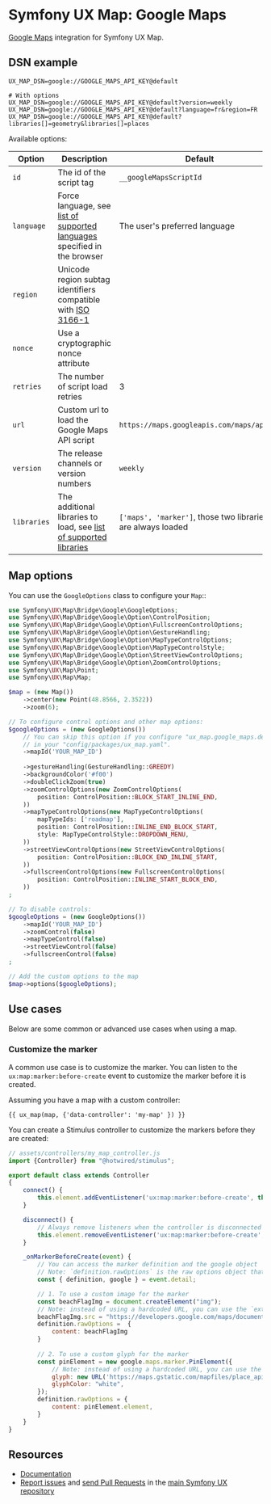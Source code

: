 # Symfony UX Map: Google Maps

[Google Maps](https://developers.google.com/maps/documentation/javascript/overview) integration for Symfony UX Map.

## DSN example

```dotenv
UX_MAP_DSN=google://GOOGLE_MAPS_API_KEY@default

# With options
UX_MAP_DSN=google://GOOGLE_MAPS_API_KEY@default?version=weekly
UX_MAP_DSN=google://GOOGLE_MAPS_API_KEY@default?language=fr&region=FR
UX_MAP_DSN=google://GOOGLE_MAPS_API_KEY@default?libraries[]=geometry&libraries[]=places
```

Available options:

| Option      | Description                                                                                                                        | Default                                                     |
|-------------|------------------------------------------------------------------------------------------------------------------------------------|-------------------------------------------------------------|
| `id`        | The id of the script tag                                                                                                           | `__googleMapsScriptId`                                      |
| `language`  | Force language, see [list of supported languages](https://developers.google.com/maps/faq#languagesupport) specified in the browser | The user's preferred language                               |
| `region`    | Unicode region subtag identifiers compatible with [ISO 3166-1](https://en.wikipedia.org/wiki/ISO_3166-1)                           |                                                             |
| `nonce`     | Use a cryptographic nonce attribute                                                                                                |                                                             |
| `retries`   | The number of script load retries                                                                                                  | 3                                                           |
| `url`       | Custom url to load the Google Maps API script                                                                                      | `https://maps.googleapis.com/maps/api/js`                   |
| `version`   | The release channels or version numbers                                                                                            | `weekly`                                                    |
| `libraries` | The additional libraries to load, see [list of supported libraries](https://googlemaps.github.io/js-api-loader/types/Library.html) | `['maps', 'marker']`, those two libraries are always loaded |

## Map options

You can use the `GoogleOptions` class to configure your `Map`::

```php
use Symfony\UX\Map\Bridge\Google\GoogleOptions;
use Symfony\UX\Map\Bridge\Google\Option\ControlPosition;
use Symfony\UX\Map\Bridge\Google\Option\FullscreenControlOptions;
use Symfony\UX\Map\Bridge\Google\Option\GestureHandling;
use Symfony\UX\Map\Bridge\Google\Option\MapTypeControlOptions;
use Symfony\UX\Map\Bridge\Google\Option\MapTypeControlStyle;
use Symfony\UX\Map\Bridge\Google\Option\StreetViewControlOptions;
use Symfony\UX\Map\Bridge\Google\Option\ZoomControlOptions;
use Symfony\UX\Map\Point;
use Symfony\UX\Map\Map;

$map = (new Map())
    ->center(new Point(48.8566, 2.3522))
    ->zoom(6);

// To configure control options and other map options:
$googleOptions = (new GoogleOptions())
    // You can skip this option if you configure "ux_map.google_maps.default_map_id"
    // in your "config/packages/ux_map.yaml".
    ->mapId('YOUR_MAP_ID') 
    
    ->gestureHandling(GestureHandling::GREEDY)
    ->backgroundColor('#f00')
    ->doubleClickZoom(true)
    ->zoomControlOptions(new ZoomControlOptions(
        position: ControlPosition::BLOCK_START_INLINE_END,
    ))
    ->mapTypeControlOptions(new MapTypeControlOptions(
        mapTypeIds: ['roadmap'],
        position: ControlPosition::INLINE_END_BLOCK_START,
        style: MapTypeControlStyle::DROPDOWN_MENU,
    ))
    ->streetViewControlOptions(new StreetViewControlOptions(
        position: ControlPosition::BLOCK_END_INLINE_START,
    ))
    ->fullscreenControlOptions(new FullscreenControlOptions(
        position: ControlPosition::INLINE_START_BLOCK_END,
    ))
;

// To disable controls:
$googleOptions = (new GoogleOptions())
    ->mapId('YOUR_MAP_ID')
    ->zoomControl(false)
    ->mapTypeControl(false)
    ->streetViewControl(false)
    ->fullscreenControl(false)
;

// Add the custom options to the map
$map->options($googleOptions);
```
## Use cases

Below are some common or advanced use cases when using a map.

### Customize the marker

A common use case is to customize the marker. You can listen to the `ux:map:marker:before-create` event to customize the marker before it is created.

Assuming you have a map with a custom controller:
```twig
{{ ux_map(map, {'data-controller': 'my-map' }) }}
```

You can create a Stimulus controller to customize the markers before they are created:
```js
// assets/controllers/my_map_controller.js
import {Controller} from "@hotwired/stimulus";

export default class extends Controller
{
    connect() {
        this.element.addEventListener('ux:map:marker:before-create', this._onMarkerBeforeCreate);
    }

    disconnect() {
        // Always remove listeners when the controller is disconnected
        this.element.removeEventListener('ux:map:marker:before-create', this._onMarkerBeforeCreate);
    }

    _onMarkerBeforeCreate(event) {
        // You can access the marker definition and the google object
        // Note: `definition.rawOptions` is the raw options object that will be passed to the `google.maps.Marker` constructor. 
        const { definition, google } = event.detail;

        // 1. To use a custom image for the marker 
        const beachFlagImg = document.createElement("img");
        // Note: instead of using a hardcoded URL, you can use the `extra` parameter from `new Marker()` (PHP) and access it here with `definition.extra`.
        beachFlagImg.src = "https://developers.google.com/maps/documentation/javascript/examples/full/images/beachflag.png";
        definition.rawOptions =  { 
            content: beachFlagImg
        }
      
        // 2. To use a custom glyph for the marker
        const pinElement = new google.maps.marker.PinElement({
            // Note: instead of using a hardcoded URL, you can use the `extra` parameter from `new Marker()` (PHP) and access it here with `definition.extra`. 
            glyph: new URL('https://maps.gstatic.com/mapfiles/place_api/icons/v2/museum_pinlet.svg'), 
            glyphColor: "white",
        });
        definition.rawOptions = {
            content: pinElement.element,
        }
    }
}
```

## Resources

- [Documentation](https://symfony.com/bundles/ux-map/current/index.html)
- [Report issues](https://github.com/symfony/ux/issues) and
  [send Pull Requests](https://github.com/symfony/ux/pulls)
  in the [main Symfony UX repository](https://github.com/symfony/ux)
